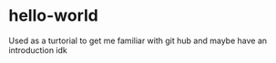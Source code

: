 # hello-world
Used as a turtorial to get me familiar with git hub and maybe have an introduction idk
